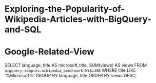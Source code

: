 # Exploring-the-Popularity-of-Wikipedia-Articles-with-BigQuery-and-SQL
# Google-Related-View
SELECT
language,
title AS microsoft_title,
SUM(views) AS views
FROM 
`bigquery-samples.wikipedia_benchmark.Wiki10B`
WHERE 
title LIKE '%Microsoft%'
GROUP BY
  language,
  title
ORDER BY
  views DESC;
